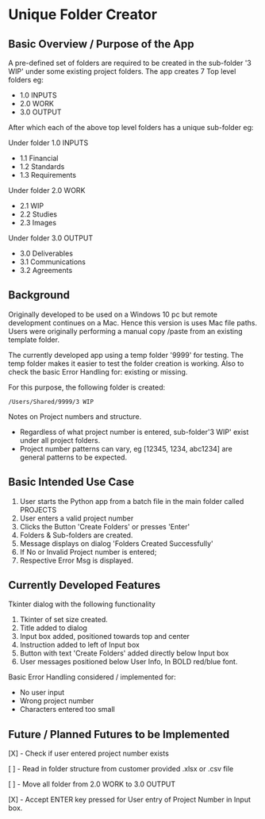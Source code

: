 # Unique Folder Creator

## Basic Overview / Purpose of the App
A pre-defined set of folders are required to be created in the sub-folder '3 WIP' under some existing project folders.
The app creates 7 Top level folders eg:
- 1.0 INPUTS
- 2.0 WORK
- 3.0 OUTPUT

After which each of the above top level folders has a unique sub-folder eg:

Under folder 1.0 INPUTS
- 1.1 Financial
- 1.2 Standards
- 1.3 Requirements

Under folder 2.0 WORK
- 2.1 WIP
- 2.2 Studies
- 2.3 Images

Under folder 3.0 OUTPUT
- 3.0 Deliverables
- 3.1 Communications
- 3.2 Agreements

## Background
Originally developed to be used on a Windows 10 pc but remote development continues on a Mac.
Hence this version is uses Mac file paths.
Users were originally performing a manual copy /paste from an existing template folder.

The currently developed app using a temp folder '9999' for testing.
The temp folder makes it easier to test the folder creation is working.
Also to check the basic Error Handling for: existing or missing.

For this purpose, the following folder is created:

    /Users/Shared/9999/3 WIP

Notes on Project numbers and structure.
- Regardless of what project number is entered, sub-folder'3 WIP' exist under all project folders. 
- Project number patterns can vary, eg [12345, 1234, abc1234] are general patterns to be expected.

## Basic Intended Use Case
1. User starts the Python app from a batch file in the main folder called PROJECTS
2. User enters a valid project number
3. Clicks the Button 'Create Folders' or presses 'Enter'
4. Folders & Sub-folders are created.
5. Message displays on dialog 'Folders Created Successfully'
6. If No or Invalid Project number is entered;
7. Respective Error Msg is displayed.


## Currently Developed Features
Tkinter dialog with the following functionality
1. Tkinter of set size created.
2. Title added to dialog
3. Input box added, positioned towards top and center
4. Instruction added to left of Input box
5. Button with text 'Create Folders' added directly below Input box
6. User messages positioned below User Info, In BOLD red/blue font.

Basic Error Handling considered / implemented for:
- No user input
- Wrong project number
- Characters entered too small


## Future / Planned Futures to be Implemented
[X] - Check if user entered project number exists

[ ] - Read in folder structure from customer provided .xlsx or .csv file

[ ] - Move all folder from 2.0 WORK to 3.0 OUTPUT

[X] - Accept ENTER key pressed for User entry of Project Number in Input box.